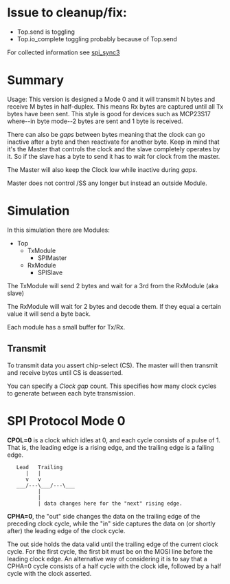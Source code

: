 # Issue to cleanup/fix:
- Top.send is toggling
- Top.io_complete toggling probably because of Top.send

For collected information see [spi_sync3](../spi_sync3/readme.md)

# Summary
Usage:
This version is designed a Mode 0 and it will transmit N bytes and receive M bytes in half-duplex. This means Rx bytes are captured until all Tx bytes have been sent. This style is good for devices such as MCP23S17 where--in byte mode--2 bytes are sent and 1 byte is received.

There can also be *gaps* between bytes meaning that the clock can go inactive after a byte and then reactivate for another byte. Keep in mind that it's the Master that controls the clock and the slave completely operates by it. So if the slave has a byte to send it has to wait for clock from the master.

The Master will also keep the Clock low while inactive during *gaps*.

Master does not control /SS any longer but instead an outside Module.

# Simulation
In this simulation there are Modules:

- Top
  - TxModule
    - SPIMaster
  - RxModule
    - SPISlave

The TxModule will send 2 bytes and wait for a 3rd from the RxModule (aka slave)

The RxModule will wait for 2 bytes and decode them. If they equal a certain value it will send a byte back.

Each module has a small buffer for Tx/Rx.

## Transmit
To transmit data you assert chip-select (CS). The master will then transmit and receive bytes until CS is deasserted.

You can specify a *Clock gap* count. This specifies how many clock cycles to generate between each byte transmission.

# SPI Protocol Mode 0

**CPOL=0** is a clock which idles at 0, and each cycle consists of a pulse of 1. That is, the leading edge is a rising edge, and the trailing edge is a falling edge.
```
   Lead   Trailing
      |   |
      v   v
   ___/---\___/---\___
          |
          |
          | data changes here for the "next" rising edge.
```
            

**CPHA=0**, the "out" side changes the data on the trailing edge of the preceding clock cycle, while the "in" side captures the data on (or shortly after) the leading edge of the clock cycle.

The out side holds the data valid until the trailing edge of the current clock cycle. For the first cycle, the first bit must be on the MOSI line before the leading clock edge. An alternative way of considering it is to say that a CPHA=0 cycle consists of a half cycle with the clock idle, followed by a half cycle with the clock asserted.

